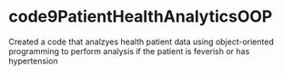 # code9PatientHealthAnalyticsOOP

Created a code that analzyes health patient data using object-oriented programming to perform analysis if the patient is feverish or has hypertension 
